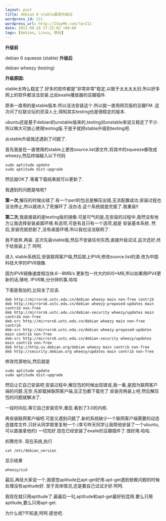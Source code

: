 ```yaml
--- 
layout: post
title: debian 6 stable蛋疼升级记
wordpress_id: 211
wordpress_url: http://ISayMe.com/?p=211
date: 2011-08-28 17:22:02 +08:00
tags: [debian, Linux, 原创]
---
```

**升级前**

debian 6 squeeze (stable)
**升级后**

debian wheezy (testing)

**升级原因:**

stable太特么稳定了.好多的软件都是"非常非常"稳定,以致于太太太太旧.所以好多网上的软件都没法安装.比如exaile播放器的豆瓣插件.

原来一直用的是stable版本.所以没法安装这个.所以就一直用网页版的豆瓣FM.
这次问了红联论坛的资深人士,得知其实testing也是很稳定的版本.

ubuntu还是基于debian的unstable版来的,testing对unstable来说又稳定了不少.所以嘛大可放心使用testing版.于是乎就把stable升级到testing吧.

从stable升级我还遇到了问题了.

首先我是在一直使用的stable上更改source.list源文件,将其中的squeeze都改成wheezy,然后终端输入以下代码

    sudo aptitude update
    sudo aptitude dist-upgrade

然后就OK了.等着下载结束就可以更新了.

我遇到的问题是啥呢?

**第一次**,解压的时候出错了.有一个perl的包总是解压出错,无法配置成功.安装过程也没法停止,所以就进入了死循环了.没办法.这个系统就是完蛋了.我重装!!

**第二次**,我直接装的是testing版的镜像.可是可气的是,在安装的过程中,竟然没有地方让我选择安装桌面环境.有选项,可是有且只有一个选项,就是 安装基本系统.   然后,安装完就悲剧了,没有桌面环境.所以我也没法联网了.

我不放弃,再装.
这次先装stable版,然后不安装任何东西,直接升级试试.这次还好,终于给我装上了.呵呵.

进入 stable系统后,安装联网客户端,然后联上IPV6,修改source.list的源.改为中国科技大学的IPV6镜像.

因为IPV6镜像速度相当快.6--8MB/s 更新包一共大约600+MB,所以如果用IPV4更新的话,够呛.
IPV6嘛,分分钟的事,哈哈

下面是我加的,比较全了应该.

    deb http://mirrors6.ustc.edu.cn/debian wheezy main non-free contrib
    deb http://mirrors6.ustc.edu.cn/debian wheezy-proposed-updates main contrib non-free
    deb http://mirrors6.ustc.edu.cn/debian-security wheezy/updates main contrib non-free
    deb-src http://mirrors6.ustc.edu.cn/debian wheezy main non-free contrib
    deb-src http://mirrors6.ustc.edu.cn/debian wheezy-proposed-updates main contrib non-free
    deb-src http://mirrors6.ustc.edu.cn/debian-security wheezy/updates main contrib non-free
    deb http://http.us.debian.org/debian wheezy main contrib non-free
    deb http://security.debian.org wheezy/updates main contrib non-free

修改完源地址,然后就是

    sudo aptitude update
    sudo aptitude dist-upgrade

然后让它自己安装吧.安装过程中,解压包的时候出现错误,我一看,是因为联网客户端的问题.无奈.先卸载掉联网客户端,反正包都下载完了.安装完再装上吧.然后解压包的问题就解决了.

一段时间后,等它自己安装完毕,重启.看到了3.0的内核.

再安装联网客户端吧.可是又遇到问题了.新的系统缺少一个联网客户端需要的动态连接库文件.只好从同学那里复制一个.(幸亏昨天同学让我帮他安装了一个ubuntu,可以直接拿他的)
一切完好.现在已经安装了exaile的豆瓣插件了.很好用.哈哈.

折腾完毕.
现在系统,执行

    cat /etc/debian_version 
显示结果

    wheezy/sid

最后,再给大家说一个,我感觉aptitude比apt-get好用.apt-get遇到依赖问题的时候处理没有aptitude好.
至于具体情况,还是要自己试试才好.呵呵.

我现在就只用aptitude了.最最后一句,aptitude和apt-get最好别混用.要么只用aptitude,要么只用apt-get.

为什么呢?不知道,呵呵.感觉吧.
